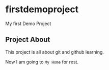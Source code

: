 # firstdemoproject
My first Demo Project

## Project About
This project is all about git and github learning.

Now I am going to `My Home` for rest.

